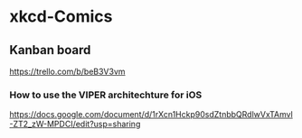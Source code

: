 # xkcd-Comics
## Kanban board
https://trello.com/b/beB3V3vm

### How to use the VIPER architechture for iOS
https://docs.google.com/document/d/1rXcn1Hckp90sdZtnbbQRdlwVxTAmvl-ZT2_zW-MPDCI/edit?usp=sharing
